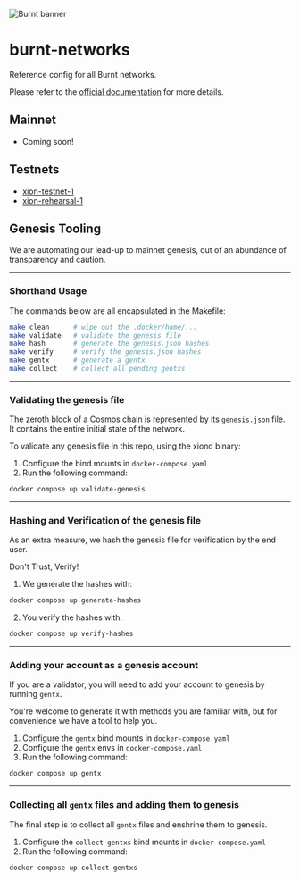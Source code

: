 ![Burnt banner](https://files.xion-testnet-1.burnt.com/banner.jpg)

# burnt-networks

Reference config for all Burnt networks.

Please refer to the [official documentation](https://docs.burnt.com) for more details.

## Mainnet

- Coming soon!

## Testnets

- [xion-testnet-1](./testnets/xion-testnet-1/)
- [xion-rehearsal-1](./testnets/xion-rehearsal-1/)

## Genesis Tooling

We are automating our lead-up to mainnet genesis, out of an abundance of transparency and caution.

---

### Shorthand Usage

The commands below are all encapsulated in the Makefile:

```bash
make clean      # wipe out the .docker/home/...
make validate   # validate the genesis file
make hash       # generate the genesis.json hashes
make verify     # verify the genesis.json hashes
make gentx      # generate a gentx
make collect    # collect all pending gentxs
```

---

### Validating the genesis file

The zeroth block of a Cosmos chain is represented by its `genesis.json` file. It contains the entire initial state of the network. 

To validate any genesis file in this repo, using the xiond binary:

1. Configure the bind mounts in `docker-compose.yaml`
2. Run the following command:
```bash
docker compose up validate-genesis
```

---

### Hashing and Verification of the genesis file

As an extra measure, we hash the genesis file for verification by the end user.

Don't Trust, Verify!

1. We generate the hashes with:
```bash
docker compose up generate-hashes
```
2. You verify the hashes with:
```bash
docker compose up verify-hashes
```

---

### Adding your account as a genesis account

If you are a validator, you will need to add your account to genesis by running `gentx`.

You're welcome to generate it with methods you are familiar with, but for convenience we have a tool to help you.

1. Configure the `gentx` bind mounts in `docker-compose.yaml`
2. Configure the `gentx` envs in `docker-compose.yaml`
2. Run the following command:
```bash
docker compose up gentx
```

---

### Collecting all `gentx` files and adding them to genesis

The final step is to collect all `gentx` files and enshrine them to genesis.

1. Configure the `collect-gentxs` bind mounts in `docker-compose.yaml`
2. Run the following command:
```bash
docker compose up collect-gentxs
```
